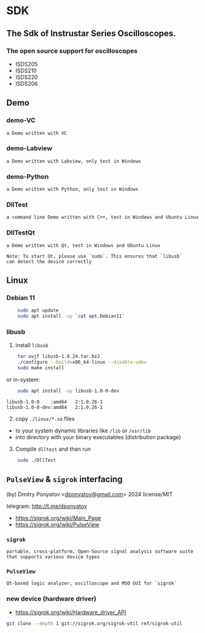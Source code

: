 # SDK
## The Sdk of Instrustar Series Oscilloscopes.
### The open source support for oscilloscopes

- ISDS205
- ISDS210
- ISDS220
- ISDS206

## Demo

### demo-VC
	
	a Demo written with VC
	
### demo-Labview
	
	a Demo written with Labview, only test in Windows

### demo-Python
	
	a Demo written with Python, only test in Windows

### DllTest
	
	a command line Demo written with C++, test in Windows and Ubuntu Linux

### DllTestQt

	a Demo written with Qt, test in Windows and Ubuntu Linux

	Note: To start Qt, please use `sudo`. This ensures that `libusb`
    can detect the device correctly
	
## Linux

### Debian 11

```sh
    sudo apt update
    sudo apt install -uy `cat apt.Debian11`
```

### libusb

1. install `libusb`

```sh
	tar xvjf libusb-1.0.24.tar.bz2
	./configure --build=x86_64-linux --disable-udev
	sudo make install
```

or in-system:

```sh
    sudo apt install -uy libusb-1.0-0-dev
```
```
libusb-1.0-0    :amd64   2:1.0.26-1
libusb-1.0-0-dev:amd64   2:1.0.26-1
```

2. copy `./linux/*.so` files

- to your system dynamic libraries like `/lib` or `/usr/lib`
- into directory with your binary executables (distribution package)
	
3. Compile `dlltest` and then run

```sh
	sudo ./DllTest
```

## `PulseView` & `sigrok` interfacing

(by) Dmitry Ponyatov <<dponyatov@gmail.com>> 2024 license/MIT

telegram: http://t.me/dponyatov

- https://sigrok.org/wiki/Main_Page
- https://sigrok.org/wiki/PulseView

### `sigrok`

    portable, cross-platform, Open-Source signal analysis software suite
    that supports various device types

### `PulseView`

    Qt-based logic analyzer, oscilloscope and MSO GUI for `sigrok`

### new device (hardware driver)

- https://sigrok.org/wiki/Hardware_driver_API

```sh
git clone --depth 1 git://sigrok.org/sigrok-util ref/sigrok-util
```

